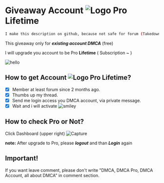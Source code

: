 # Giveaway Account ![Logo](https://rawcdn.githack.com/TrashGirl/-giveaway-/907632c28b0214d4e4151a7f9db6c959a0f989fe/dmca_logo.png) Pro Lifetime 
```bash
I make this description on github, because not safe for forum (Takedown if they know this thread)
```
This giveaway only for __*existing account DMCA*__ (free)

I will upgrade you account to be Pro __Lifetime__ ( Subscription ~ )

![hello](https://rawcdn.githack.com/TrashGirl/-giveaway-/907632c28b0214d4e4151a7f9db6c959a0f989fe/Capture2.JPG)


## How to get Account ![Logo](https://rawcdn.githack.com/TrashGirl/-giveaway-/907632c28b0214d4e4151a7f9db6c959a0f989fe/dmca_logo.png) Pro Lifetime?

- [x] Member at least forum since 2 months ago.
- [x] Thumbs up my thread.
- [x] Send me login access you DMCA account, via private message.
- [x] Wait and i will activate  ![smiley](https://rawcdn.githack.com/TrashGirl/-giveaway-/907632c28b0214d4e4151a7f9db6c959a0f989fe/smiley.png)

## How to check Pro or Not?
Click Dashboard (upper right) ![Capture](https://rawcdn.githack.com/TrashGirl/-giveaway-/907632c28b0214d4e4151a7f9db6c959a0f989fe/picture.png)

__note:__ After upgrade to Pro, please __*logout*__ and than __*Login*__ again


## Important!
If you want leave comment, please don't write "DMCA, DMCA Pro, DMCA Account, all about DMCA" in comment section. 
